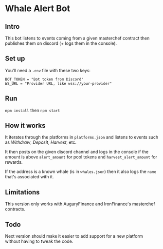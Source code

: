 # Whale Alert Bot

## Intro
This bot listens to events coming from a given masterchef contract then publishes them on discord (+ logs them in the console).

## Set up
You'll need a `.env` file with these two keys:
```
BOT_TOKEN = "Bot token from Discord"
WS_URL = "Provider URL, like wss://your-provider"
```

## Run
`npm install` then `npm start`

## How it works
It iterates through the platforms in `platforms.json` and listens to events such as *Withdraw*, *Deposit*, *Harvest*, etc.

It then posts on the given discord channel and logs in the console if the amount is above `alert_amount` for pool tokens and `harvest_alert_amount` for rewards.

If the address is a known whale (is in `whales.json`) then it also logs the `name` that's associated with it.

## Limitations
This version only works with AuguryFinance and IronFinance's masterchef contracts.

## Todo
Next version should make it easier to add support for a new platform without having to tweak the code.
